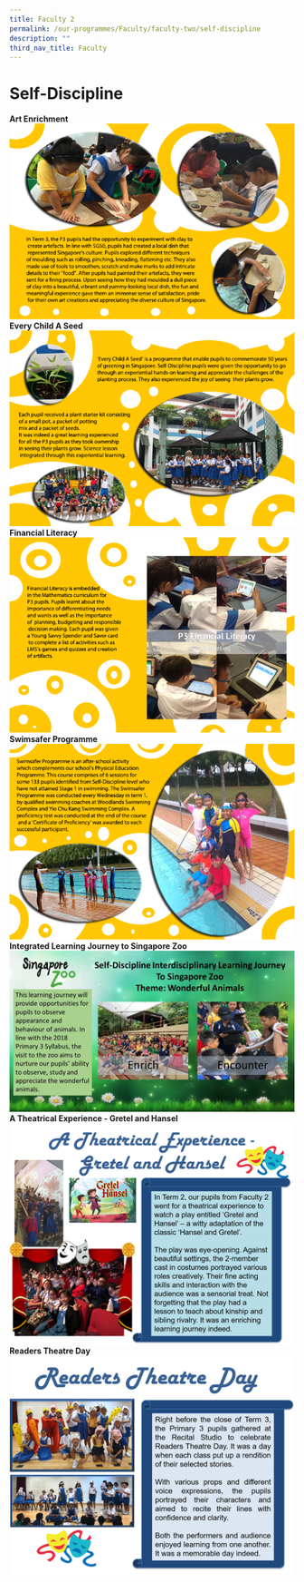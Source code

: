 ```yaml
---
title: Faculty 2
permalink: /our-programmes/Faculty/faculty-two/self-discipline
description: ""
third_nav_title: Faculty
---
```

# Self-Discipline

**Art Enrichment**
![](/images/P3%20Art%20Enrichment_16%20Aug%202015.png)
**Every Child A Seed**
![](/images/P3%20Every%20Child%20a%20Seed_4%20Aug%202015.png)
**Financial Literacy**
![](/images/P3%20Financial%20Literacy_4%20Aug%202015.png)
**Swimsafer Programme**
![](/images/P3%20Swimsafer%20Programme_4%20Aug%202015.png)
**Integrated Learning Journey to Singapore Zoo**
![](/images/P3%20LJ%20to%20Singapore%20Zoo.jpg)
**A Theatrical Experience - Gretel and Hansel**
![](/images/Gretel%20and%20Hansel%20Page%2001.png)
**Readers Theatre Day**
![](/images/Reader%20Theatre%20Page%2001.png)